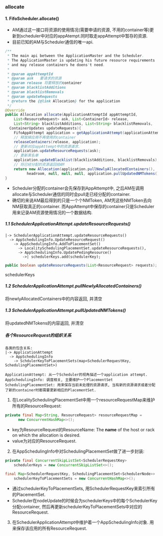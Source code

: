 ### allocate
#### 1. FifoScheduler.allocate()
- AM通过这一接口将资源的使用情况(需要申请的资源, 不用的container等)更新到scheduler中对应的appAtempt.同时取走appAttempt中暂存的资源.
- 目前已知的AM与Scheduler通信的唯一api.
```java
/**
 * The main api between the ApplicationMaster and the Scheduler.
 * The ApplicationMaster is updating his future resource requirements
 * and may release containers he doens't need.
 *
 * @param appAttemptId
 * @param ask	要请求的资源
 * @param release 将要释放的container
 * @param blacklistAdditions
 * @param blacklistRemovals
 * @param updateRequests
 * @return the {@link Allocation} for the application
 */
@Override
public Allocation allocate(ApplicationAttemptId appAttemptId,
    List<ResourceRequest> ask, List<ContainerId> release,
    List<String> blacklistAdditions, List<String> blacklistRemovals,
  ContainerUpdates updateRequests){
    FifoAppAttempt application = getApplicationAttempt(applicationAttemptId);
    // 释放掉应用不再使用的container
    releaseContainers(release, application);
    // 更新对应appAttempt中的资源请求.
    application.updateResourceRequests(ask);
    // 更新黑名单
    application.updateBlacklist(blacklistAdditions, blacklistRemovals);
    // 将已经分配的资源返回给AM
    return new Allocation(application.pullNewlyAllocatedContainers(),
          headroom, null, null, null, application.pullUpdatedNMTokens());
}
```
- Scheduler分配的container会先保存到AppAttempt中, 之后AM在调用allocate与Scheduler通信的同时会pull走已经分配的container.
- 确切的来说AM最后得到的只是一个个NMToken, AM凭这些NMToken去向NM获取真正的container. 而AppAttempt中保存的container只是Scheduler用来记录AM资源使用情况的一个数据结构.


##### 1.1 SchedulerApplicationAttempt.updateResourceRequests()
```
|-> SchedulerApplicationAttempt.updateResourceRequests()
  -> AppSchedulingInfo.UpdateResourceRequest()
    -> AppSchedulingInfo.AddToPlacementSet()
      -> LocalitySchedulingPlacementSet.updateResourceRequests(),
      -> AppSchedulingInfo.UpdatePedingResource()
        ->| schedulerKeys.add(schedulerKey);

```

```java
public boolean updateResourceRequests(List<ResourceRequest> requests);
```
schedulerKeys

##### 1.2 SchedulerApplicationAttempt.pullNewlyAllocatedContainers()
将newlyAllocatedContainers中的内容返回, 并清空

##### 1.3 SchedulerApplicationAttempt.pullUpdatedNMTokens()
将updatedNMTokens的内容返回, 并清空


##### 各个ResourceRequest的组织关系
```
各类的包含关系:
|-> ApplicationAttempt
  -> AppSchedulingInfo
    -> SchdulerKeyToPlacementSets(map<SchedulerRequestKey, SchedulingPlacementSet>)

ApplicationAttempt: 从一个Scheduler的视角描述一个application attempt.
AppSchedulingInfo: 调度相关, 主要维护一个PlacementSet
SchedulingPlacementSet: 用来保存当前未处理的资源请求, 当有新的资源请求或者分配了新的container时都需要更新相应的PlacementSet.
```

1. 在LocalitySchedulingPlacementSet中用一个resourceRequestMap来维护所有的ResourceRequest:
```java
private final Map<String, ResourceRequest> resourceRequestMap =
      new ConcurrentHashMap<>();
```
- key为ResourceRequest的ResourceName: The **name** of the host or rack on which the allocation is desired.
- value为对应的ResourceRequest.

2. 在AppSchedulingInfo中对SchedulingPlacementSet做了进一步封装:
```java
private final ConcurrentSkipListSet<SchedulerRequestKey>
    schedulerKeys = new ConcurrentSkipListSet<>();

final Map<SchedulerRequestKey, SchedulingPlacementSet<SchedulerNode>>
    schedulerKeyToPlacementSets = new ConcurrentHashMap<>();
```
- 通过schedulerKeyToPlacementSets, 用SchedulerRequestKey来索引所有的PlacementSet.
- Scheduler在nodeUpdate的时候会为schedulerKeys中的每个SchedulerKey分配container, 然后再更新schedulerKeyToPlacementSets中对应的ResourceRequest.

3. 在SchedulerApplicationAttempt中维护着一个AppSchedulingInfo对象. 用来保存该应用的所有ResourceRequest.
